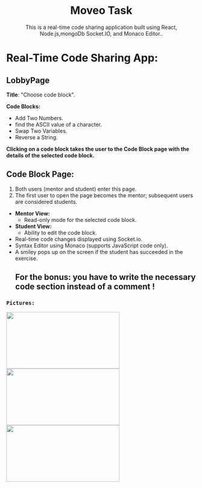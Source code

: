 <h1 align="center">Moveo Task </h1>
<p align="center">This is a real-time code sharing application built using React, Node.js,mongoDb Socket.IO, and Monaco Editor..</p>

# Real-Time Code Sharing App:


 ## LobbyPage
**Title**: "Choose code block".
   
  **Code Blocks:**
   - Add Two Numbers.            
   - find the ASCII value of a character.
   - Swap Two Variables.
   - Reverse a String.
    
  **Clicking on a code block takes the user to the Code Block page with the details of the selected code block.**
 ## Code Block Page:
  1. Both users (mentor and student) enter this page.
  2. The first user to open the page becomes the mentor; subsequent users are considered students.
  - **Mentor View:**
      - Read-only mode for the selected code block.
  - **Student View:**
      - Ability to edit the code block.
 - Real-time code changes displayed using Socket.io.
 - Syntax Editor using Monaco (supports JavaScript code only).
 - A smiley pops up on the screen if the student has succeeded in the exercise.
   ## For the bonus: you have to write the necessary code section instead of a comment !
 ### `Pictures:`
<img src="https://github.com/vovadavidzon/MoveoTask/assets/93316203/ff070423-e730-487a-ba72-7f8c8adc8715" width="300" height="150">
<img src="https://github.com/vovadavidzon/MoveoTask/assets/93316203/86fbe8f3-0407-4305-9ac5-62d6e2c474d4" width="300" height="150">
<img src="https://github.com/vovadavidzon/MoveoTask/assets/93316203/68a903e7-6004-44e5-8e0b-a62c6d02d5ee" width="300" height="150">


